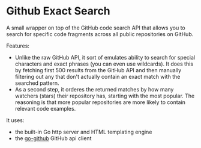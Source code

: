 # Github Exact Search
A small wrapper on top of the GitHub code search API that allows you to search for specific code fragments across all 
public repositories on GitHub.

Features:
 * Unlike the raw GitHub API, it sort of emulates ability to search for special characters and exact phrases (you can even use wildcards). 
 It does this by fetching first 500 results from the GitHub API and then manually filtering out any that don't actually contain 
 an exact match with the searched pattern.  
 * As a second step, it orderes the returned matches by how many watchers (stars) their repository has, starting with the most popular. 
 The reasoning is that more popular repositories are more likely to contain relevant code examples. 

It uses:

 * the built-in Go http server and HTML templating engine
 * the [go-github](https://github.com/google/go-github) GitHub api client 
